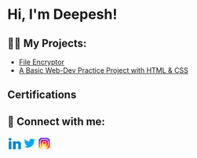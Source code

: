 
<!--
**deepesh611/deepesh611** is a ✨ _special_ ✨ repository because its `README.md` (this file) appears on your GitHub profile.

Here are some ideas to get you started:

- 🔭 I’m currently working on ...
- 🌱 I’m currently learning ...
- 👯 I’m looking to collaborate on ...
- 🤔 I’m looking for help with ...
- 💬 Ask me about ...
- 📫 How to reach me: ...
- 😄 Pronouns: ...
- ⚡ Fun fact: ...
-->


<h1>Hi, I'm Deepesh! </h1>

<h2>👨‍💻 My Projects:</h2>

- [File Encryptor](https://github.com/deepesh611/Eagle-Encryptor.git)
- [A Basic Web-Dev Practice Project with HTML & CSS](https://github.com/Codeguruu03/Codeguruu03.github.io.git)




<h2>Certifications</h2>



<h2> 🤳 Connect with me:</h2>

[<img align="left" alt="Deepesh | LinkedIn" width="30px" src="images/linkedin.gif" />][linkedin]
[<img align="left" alt="Deepesh | Twitter" width="30px" src="images/twitter.gif" />][twitter]
[<img align="left" alt="Deepesh | Instagram" width="30px" src="images/instagram.gif" />][instagram]

[twitter]: https://twitter.com/joshmadakor
<!--[youtube]: https://www.youtube.com/c/joshmadakor-->
[instagram]: https://www.instagram.com/joshmadakor/
[linkedin]: https://linkedin.com/in/joshmadakor

<!--
**joshmadakor1/joshmadakor1** is a ✨ _special_ ✨ repository because its `README.md` (this file) appears on your GitHub profile.

Here are some ideas to get you started:

- 🔭 I’m currently working on ...
- 🌱 I’m currently learning ...
- 👯 I’m looking to collaborate on ...
- 🤔 I’m looking for help with ...
- 💬 Ask me about ...
- 📫 How to reach me: ...
- 😄 Pronouns: ...
- ⚡ Fun fact: ...
-->
